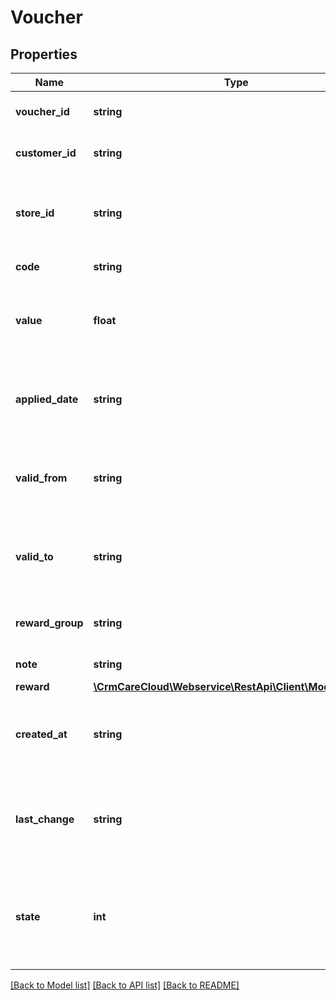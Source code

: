 # Voucher

## Properties
Name | Type | Description | Notes
------------ | ------------- | ------------- | -------------
**voucher_id** | **string** | The unique ID of the voucher. | 
**customer_id** | **string** | The unique ID of the customer. | 
**store_id** | **string** | The unique ID of the store where voucher was applied. | 
**code** | **string** | Code of the voucher. | 
**value** | **float** | Value of the voucher when applied by the purchase. | 
**applied_date** | **string** | Voucher application date. *(YYYY-MM-DD HH:MM:SS)* | [optional] 
**valid_from** | **string** | Date from the voucher is valid. *(YYYY-MM-DD HH:MM:SS)* | 
**valid_to** | **string** | Date to the voucher is valid. *(YYYY-MM-DD HH:MM:SS)* | [optional] 
**reward_group** | **string** | The unique ID of the reward group. | 
**note** | **string** | Voucher&#x27;s note. | [optional] 
**reward** | [**\CrmCareCloud\Webservice\RestApi\Client\Model\Reward**](Reward.md) |  | 
**created_at** | **string** | Date of the voucher creation. *(YYYY-MM-DD HH:MM:SS)* | [optional] 
**last_change** | **string** | Date and time of the last change. *(YYYY-MM-DD HH:MM:SS)* | [optional] 
**state** | **int** | State of the voucher. *Possible values are: 0 - deleted / 1 - active / 2 - non active* | [optional] 

[[Back to Model list]](../../README.md#documentation-for-models) [[Back to API list]](../../README.md#documentation-for-api-endpoints) [[Back to README]](../../README.md)

